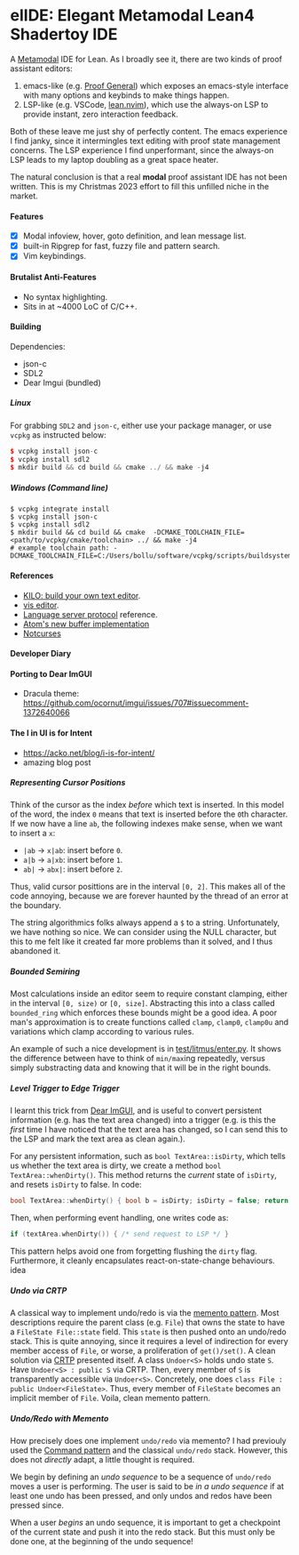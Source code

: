 # elIDE: Elegant Metamodal Lean4 Shadertoy IDE

A [Metamodal](https://en.wikipedia.org/wiki/Metamodernism) IDE for Lean.
As I broadly see it, there are two kinds of proof assistant editors:
1. emacs-like (e.g. [Proof General](https://proofgeneral.github.io/)) which exposes
  an emacs-style interface with many options and keybinds to make things happen.
2. LSP-like (e.g. VSCode, [lean.nvim](https://github.com/Julian/lean.nvim)), which
   use the always-on LSP to provide instant, zero interaction feedback.

Both of these leave me just shy of perfectly content. The emacs experience I find
janky, since it intermingles text editing with proof state management concerns.
The LSP experience I find unperformant, since the always-on LSP leads to my laptop
doubling as a great space heater.

The natural conclusion is that a real **modal** proof assistant IDE has not been written.
This is my Christmas 2023 effort to fill this unfilled niche in the market.

#### Features

- [x] Modal infoview, hover, goto definition, and lean message list.
- [x] built-in Ripgrep for fast, fuzzy file and pattern search.
- [x] Vim keybindings.

#### Brutalist Anti-Features

- No syntax highlighting.
- Sits in at ~4000 LoC of C/C++.


#### Building

Dependencies:
- json-c
- SDL2
- Dear Imgui (bundled)


##### Linux

For grabbing `SDL2` and `json-c`, either use your package manager, or use
`vcpkg` as instructed below:

```cpp
$ vcpkg install json-c
$ vcpkg install sdl2
$ mkdir build && cd build && cmake ../ && make -j4
```

##### Windows (Command line)

```
$ vcpkg integrate install
$ vcpkg install json-c
$ vcpkg install sdl2
$ mkdir build && cd build && cmake  -DCMAKE_TOOLCHAIN_FILE=<path/to/vcpkg/cmake/toolchain> ../ && make -j4
# example toolchain path: -DCMAKE_TOOLCHAIN_FILE=C:/Users/bollu/software/vcpkg/scripts/buildsystems/vcpkg.cmake
```

#### References

- [KILO: build your own text editor](https://viewsourcecode.org/snaptoken/kilo/).
- [vis editor](https://github.com/martanne/vis).
- [Language server protocol](https://microsoft.github.io/language-server-protocol/) reference.
- [Atom's new buffer implementation](https://web.archive.org/web/20221129082104/http://blog.atom.io/2017/10/12/atoms-new-buffer-implementation.html)
- [Notcurses](https://notcurses.com/)


#### Developer Diary

#### Porting to Dear ImGUI

- Dracula theme: https://github.com/ocornut/imgui/issues/707#issuecomment-1372640066

#### The I in UI is for Intent

- https://acko.net/blog/i-is-for-intent/
- amazing blog post 

##### Representing Cursor Positions

Think of the cursor as the index *before* which text is inserted.
In this model of the word, the index `0` means that text is inserted before the `0`th character.
If we now have a line `ab`, the following indexes make sense, when we want to insert a `x`:

- `|ab` → `x|ab`: insert before `0`.
- `a|b` → `a|xb`: insert before `1`.
- `ab|` → `abx|`: insert before `2`.

Thus, valid cursor posittions are in the interval `[0, 2]`.
This makes all of the code annoying,
because we are forever haunted by the thread of an error at the boundary.

The string algorithmics folks always append a `$` to a string.
Unfortunately, we have nothing so nice.
We can consider using the NULL character,
but this to me felt like it created far more problems than it solved, and I thus abandoned it.

##### Bounded Semiring

Most calculations inside an editor seem to require constant clamping,
either in the interval `[0, size)` or `[0, size]`.
Abstracting this into a class called `bounded_ring` which enforces these bounds might be a good idea.
A poor man's approximation is to create functions called `clamp`, `clamp0`, `clamp0u` and variations which
clamp according to various rules.

An example of such a nice development is in [test/litmus/enter.py](https://github.com/bollu/elide/blob/fb76abc0ed2258d3c57453b1ce0067b9b690ea6a/test/litmus/enter.py#L75-L87).
It shows the difference between have to think of `min/max`ing repeatedly,
versus simply substracting data and knowing that it will be in the right bounds.

##### Level Trigger to Edge Trigger

I learnt this trick from [Dear ImGUI](https://github.com/ocornut/imgui), and is useful to convert persistent information
(e.g. has the text area changed) into a trigger (e.g. is this the *first* time I have noticed that the text area has changed, so I can send this to the LSP and mark the text area as clean again.). 


For any persistent information, such as `bool TextArea::isDirty`, which tells us whether the text area is dirty,
we create a method `bool TextArea::whenDirty()`.
This method returns the *current* state of `isDirty`, and resets `isDirty` to false. In code:

```cpp
bool TextArea::whenDirty() { bool b = isDirty; isDirty = false; return b; };
```

Then, when performing event handling, one writes code as:

```cpp
if (textArea.whenDirty()) { /* send request to LSP */ }
```

This pattern helps avoid one from forgetting flushing the `dirty` flag.
Furthermore, it cleanly encapsulates react-on-state-change behaviours.
idea 


##### Undo via CRTP

A classical way to implement undo/redo is via the [memento pattern](https://en.wikipedia.org/wiki/Memento_pattern).
Most descriptions require the parent class (e.g. `File`) that owns the state to have a `FileState File::state` field.
This `state` is then pushed onto an undo/redo stack. 
This is quite annoying, since it requires a level of indirection for every member access of `File`,
or worse, 
a proliferation of `get()/set()`.
A clean solution via [CRTP](https://en.cppreference.com/w/cpp/language/crtp) presented itself.
A class `Undoer<S>` holds undo state `S`. Have `Undoer<S> : public S` via CRTP.
Then, every member of `S` is transparently accessible via `Undoer<S>`.
Concretely, one does `class File : public Undoer<FileState>`.
Thus, every member of `FileState` becomes an implicit member of `File`.
Voila, clean memento pattern.


##### Undo/Redo with Memento

How precisely does one implement `undo/redo` via memento?
I had previouly used the [Command pattern](https://en.wikipedia.org/wiki/Command_pattern) and the classical `undo/redo` stack.
However, this does not *directly* adapt, a little thought is required.

We begin by defining an *undo sequence* to be a sequence of `undo/redo` moves a user is performing.
The user is said to be *in a undo sequence* if at least one undo has been pressed, and only undos and redos have been pressed since.

When a user *begins* an undo sequence, it is important to get a checkpoint of the current state and push it into the redo stack.
But this must only be done one, at the beginning of the undo sequence!




